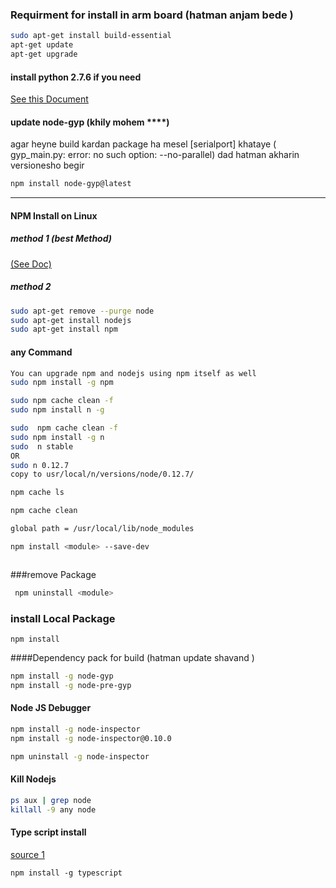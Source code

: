 ### Requirment for install in arm board (hatman anjam bede )
```bash
sudo apt-get install build-essential
apt-get update 
apt-get upgrade 
```
#### install python 2.7.6 if you need 

[See this Document ](https://github.com/Qasemt/dev-tutorial/blob/master/Python/Installing_Python_on_Beaglebone_Black.md)


#### update  node-gyp (khily mohem ****)
agar heyne build kardan package ha mesel [serialport] khataye 
( gyp_main.py: error: no such option: --no-parallel)  dad hatman akharin versionesho begir
```bash
npm install node-gyp@latest

```

---


#### NPM Install on Linux 
##### method 1 (best Method)
[(See Doc) ](https://github.com/Qasemt/dev-tutorial/blob/master/NodeJS/Node.js_for_the_BBB.md)

##### method 2

```bash
sudo apt-get remove --purge node 
sudo apt-get install nodejs
sudo apt-get install npm
```


#### any Command 
```bash
You can upgrade npm and nodejs using npm itself as well
sudo npm install -g npm

sudo npm cache clean -f
sudo npm install n -g

sudo  npm cache clean -f
sudo npm install -g n
sudo  n stable
OR 
sudo n 0.12.7 
copy to usr/local/n/versions/node/0.12.7/

npm cache ls

npm cache clean 

global path = /usr/local/lib/node_modules

npm install <module> --save-dev



```
###remove  Package 
```bash
 npm uninstall <module> 
```

### install Local Package 
```bashe 
npm install 
```

####Dependency pack for build (hatman update shavand )
```bash
npm install -g node-gyp
npm install -g node-pre-gyp
```

#### Node JS Debugger
```bash
npm install -g node-inspector
npm install -g node-inspector@0.10.0

npm uninstall -g node-inspector
```
#### Kill Nodejs

```bash
ps aux | grep node
killall -9 any node
```
#### Type script install 
[source 1 ](https://code.visualstudio.com/docs/languages/typescript)
``` console 
npm install -g typescript
```
